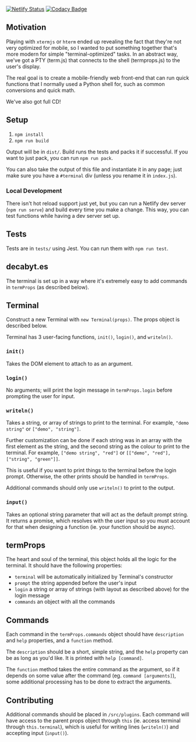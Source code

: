 [![Netlify Status](https://api.netlify.com/api/v1/badges/ff1e5f00-d1b3-4afc-82ba-afb0fd954c23/deploy-status)](https://app.netlify.com/sites/elastic-bohr-2f351e/deploys) [![Codacy Badge](https://api.codacy.com/project/badge/Grade/6ee1759e74e8413fb5796c69d8f1aaf7)](https://www.codacy.com/manual/lcfyi/decabyt.es?utm_source=github.com&utm_medium=referral&utm_content=lcfyi/decabyt.es&utm_campaign=Badge_Grade)

## Motivation

Playing with `xtermjs` or `hterm` ended up revealing the fact that they're not very optimized for mobile, so I wanted to put something together that's more modern for simple "terminal-optimized" tasks. In an abstract way, we've got a PTY (term.js) that connects to the shell (termprops.js) to the user's display. 

The real goal is to create a mobile-friendly web front-end that can run quick functions that I normally used a Python shell for, such as common conversions and quick math.

We've also got full CD! 

## Setup

1.  `npm install`
2.  `npm run build`

Output will be in `dist/`. Build runs the tests and packs it if successful. If you want to just pack, you can run `npm run pack`.

You can also take the output of this file and instantiate it in any page; just make sure you have a `#terminal` div (unless you rename it in `index.js`).

### Local Development

There isn't hot reload support just yet, but you can run a Netlify dev server (`npm run serve`) and build every time you make a change. This way, you can test functions while having a dev server set up. 

## Tests

Tests are in `tests/` using Jest. You can run them with `npm run test`.

## decabyt.es

The terminal is set up in a way where it's extremely easy to add commands in `termProps` (as described below).

## Terminal

Construct a new Terminal with `new Terminal(props)`. The props object is described below.

Terminal has 3 user-facing functions, `init()`, `login()`, and `writeln()`.

### `init()`

Takes the DOM element to attach to as an argument.

### `login()`

No arguments; will print the login message in `termProps.login` before prompting the user for input.

### `writeln()`

Takes a string, or array of strings to print to the terminal. For example, `"demo string"` or `["demo", "string"]`.

Further customization can be done if each string was in an array with the first element as the string, and the second string as the colour to print to the terminal. For example, `["demo string", "red"]` or `[["demo", "red"], ["string", "green"]]`.

This is useful if you want to print things to the terminal before the login prompt. Otherwise, the other prints should be handled in `termProps`.

Additional commands should only use `writeln()` to print to the output.

### `input()`

Takes an optional string parameter that will act as the default prompt string. It returns a promise, which resolves with the user input so you must account for that when designing a function (ie. your function should be async).

## termProps

The heart and soul of the terminal, this object holds all the logic for the terminal. It should have the following properties:

- `terminal` will be automatically initialized by Terminal's constructor
- `prompt` the string appended before the user's input
- `login` a string or array of strings (with layout as described above) for the login message
- `commands` an object with all the commands

## Commands

Each command in the `termProps.commands` object should have `description` and `help` properties, and a `function` method.

The `description` should be a short, simple string, and the `help` property can be as long as you'd like. It is printed with `help [command]`.

The `function` method takes the entire command as the argument, so if it depends on some value after the command (eg. `command [arguments]`), some additional processing has to be done to extract the arguments.

## Contributing

Additional commands should be placed in `/src/plugins`. Each command will have access to the parent props object through `this` (ie. access terminal through `this.terminal`), which is useful for writing lines (`writeln()`) and accepting input (`input()`).

